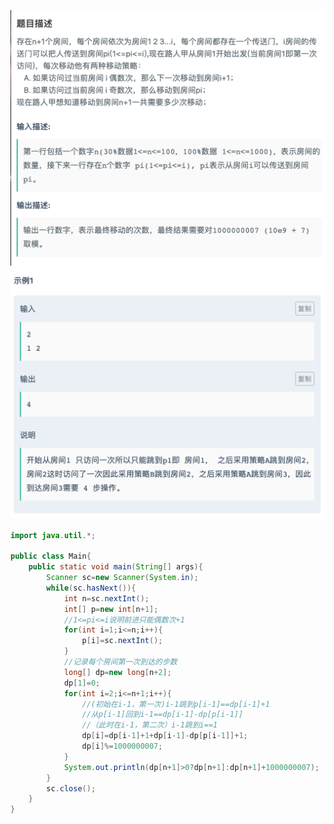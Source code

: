 ![](https://github.com/ztqer/CodingPractice/blob/master/房间传送/房间传送1.png)
![](https://github.com/ztqer/CodingPractice/blob/master/房间传送/房间传送2.png)
```java
import java.util.*;

public class Main{
    public static void main(String[] args){
        Scanner sc=new Scanner(System.in);
        while(sc.hasNext()){
            int n=sc.nextInt();
            int[] p=new int[n+1];
            //1<=pi<=i说明前进只能偶数次+1
            for(int i=1;i<=n;i++){
                p[i]=sc.nextInt();
            }
            //记录每个房间第一次到达的步数
            long[] dp=new long[n+2];
            dp[1]=0;
            for(int i=2;i<=n+1;i++){
                //(初始在i-1，第一次)i-1跳到p[i-1]==dp[i-1]+1
                //从p[i-1]回到i-1==dp[i-1]-dp[p[i-1]]
                //（此时在i-1，第二次）i-1跳到i==1
                dp[i]=dp[i-1]+1+dp[i-1]-dp[p[i-1]]+1;
                dp[i]%=1000000007;
            }
            System.out.println(dp[n+1]>0?dp[n+1]:dp[n+1]+1000000007);
        }
        sc.close();
    }
}
```
